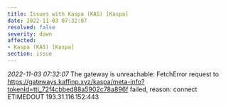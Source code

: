 ```yaml
---
title: Issues with Kaspa (KAS) [Kaspa]
date: 2022-11-03 07:32:07
resolved: false
severity: down
affected:
- Kaspa (KAS) [Kaspa]
section: issue
---
```


*2022-11-03 07:32:07* The gateway is unreachable: FetchError request to https://gateways.kaffinp.xyz/kaspa/meta-info?tokenId=tti_72f4cbbed88a5902c78a896f failed, reason: connect ETIMEDOUT 193.31.116.152:443